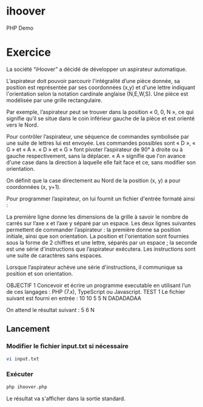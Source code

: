 # ihoover
PHP Demo

# Exercice

La société “iHoover” a décidé de développer un aspirateur automatique.

L’aspirateur doit pouvoir parcourir l'intégralité d’une pièce donnée, sa position est représentée par ses coordonnées (x,y) et d'une lettre indiquant l'orientation selon la notation cardinale anglaise (N,E,W,S). Une pièce est modélisée par une grille rectangulaire.

Par exemple, l’aspirateur peut se trouver dans la position « 0, 0, N », ce qui signifie qu’il se situe dans le coin inférieur gauche de la pièce et est orienté vers le Nord.

Pour contrôler l’aspirateur, une séquence de commandes symbolisée par une suite de lettres lui est envoyée. Les commandes possibles sont « D », « G » et « A ». « D » et « G » font pivoter l’aspirateur de 90° à droite ou à gauche respectivement, sans la déplacer. « A » signifie que l'on avance d'une case dans la direction à laquelle elle fait face et ce, sans modifier son orientation.

On définit que la case directement au Nord de la position (x, y) a pour coordonnées (x, y+1).

Pour programmer l’aspirateur, on lui fournit un fichier d'entrée formaté ainsi :

La première ligne donne les dimensions de la grille à savoir le nombre de carrés sur l’axe x et l’axe y séparé par un espace.
Les deux lignes suivantes permettent de commander l’aspirateur :
la première donne sa position initiale, ainsi que son orientation. La position et l'orientation sont fournies sous la forme de 2 chiffres et une lettre, séparés par un espace ;
la seconde est une série d'instructions que l’aspirateur exécutera. Les instructions sont une suite de caractères sans espaces.

Lorsque l’aspirateur achève une série d'instructions, il communique sa position et son orientation.

OBJECTIF 1
Concevoir et écrire un programme executable en utilisant l’un de ces langages : PHP (7.x), TypeScript ou Javascript.
TEST 1
Le fichier suivant est fourni en entrée :
10 10
5 5 N
DADADADAA

On attend le résultat suivant : 5 6 N


## Lancement

### Modifier le fichier input.txt si nécessaire
```bash
vi input.txt
```

### Exécuter
```bash
php ihoover.php
```

Le résultat va s'afficher dans la sortie standard.
